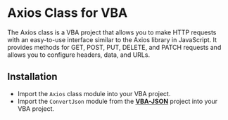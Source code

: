 # Axios Class for VBA
The Axios class is a VBA project that allows you to make HTTP requests with an easy-to-use interface similar to the Axios library in JavaScript. It provides methods for GET, POST, PUT, DELETE, and PATCH requests and allows you to configure headers, data, and URLs.

## Installation

- Import the `Axios` class module into your VBA project.
- Import the `ConvertJson` module from the [**VBA-JSON**]([https://github.com/ricardocamisa/clsTextBox/blob/main/src/mdlTextBox.bas](https://github.com/VBA-tools/VBA-JSON)) project into your VBA project.
